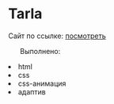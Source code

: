 <h1>Tarla</h1>
<p>Сайт по ссылке: <a href="https://inziliaziganshina.github.io/Tarla/">посмотреть</a></p>
<ul>Выполнено:</ul>
<li>html</li>
<li>css</li>
<li>css-анимация</li>
<li>адаптив</li>
